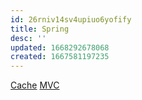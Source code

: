 ```yaml
---
id: 26rniv14sv4upiuo6yofify
title: Spring
desc: ''
updated: 1668292678068
created: 1667581197235
---
```


[Cache](spring.cache.md)
[MVC](spring.mvc.md)